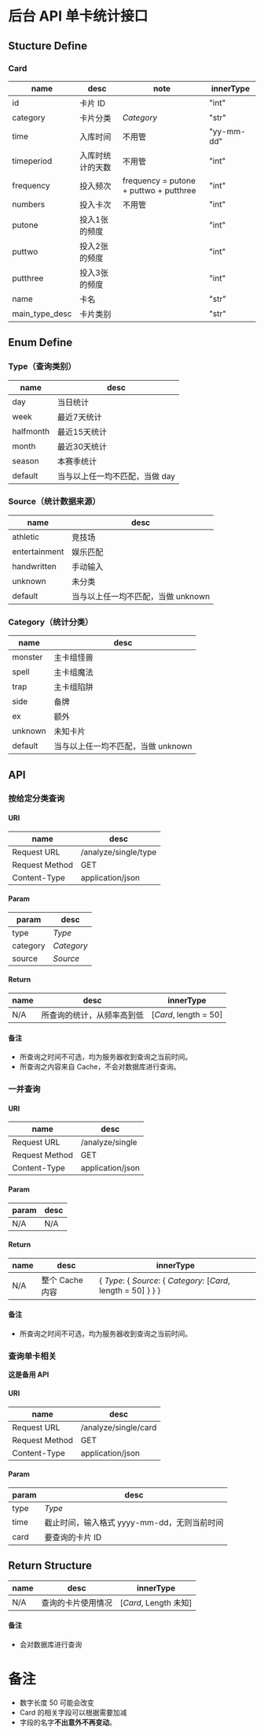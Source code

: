 # 后台 API 单卡统计接口

## Stucture Define
### Card
name | desc | note | innerType
---|---|---|---
id | 卡片 ID ||"int"
category | 卡片分类 | *Category* | "str"
time | 入库时间 | 不用管 | "yy-mm-dd"
timeperiod | 入库时统计的天数 | 不用管 | "int"
frequency | 投入频次 | frequency = putone + puttwo + putthree | "int"
numbers | 投入卡次 | 不用管 | "int"
putone | 投入1张的频度 | | "int"
puttwo | 投入2张的频度 | | "int"
putthree | 投入3张的频度 | | "int"
name | 卡名 | | "str"
main_type_desc | 卡片类别 | | "str"

## Enum Define
### Type（查询类别）
name | desc
---|---
day | 当日统计
week | 最近7天统计
halfmonth | 最近15天统计
month | 最近30天统计
season | 本赛季统计
default | 当与以上任一均不匹配，当做 day

### Source（统计数据来源）
name | desc
---|---
athletic | 竞技场
entertainment | 娱乐匹配
handwritten | 手动输入
unknown | 未分类
default | 当与以上任一均不匹配，当做 unknown

### Category（统计分类）
name | desc
---|---
monster | 主卡组怪兽
spell | 主卡组魔法
trap | 主卡组陷阱
side | 备牌
ex | 额外
unknown | 未知卡片
default | 当与以上任一均不匹配，当做 unknown

## API

### 按给定分类查询
#### URI
name | desc
---|---
Request URL | /analyze/single/type
Request Method | GET
Content-Type | application/json 

#### Param
param | desc
---|---
type | *Type*
category | *Category*
source | *Source*

#### Return
name | desc | innerType
---|---|---
N/A|所查询的统计，从频率高到低|[*Card*, length = 50]

#### 备注
+ 所查询之时间不可选，均为服务器收到查询之当前时间。
+ 所查询之内容来自 Cache，不会对数据库进行查询。

### 一并查询
#### URI
name | desc
---|---
Request URL | /analyze/single
Request Method | GET
Content-Type | application/json

#### Param
param | desc
---|---
N/A | N/A

#### Return
name | desc | innerType
--- | --- | ---
N/A | 整个 Cache 内容 | { *Type*: { *Source*: { *Category*: [*Card*, length = 50] } } }

#### 备注
+ 所查询之时间不可选，均为服务器收到查询之当前时间。

### 查询单卡相关
**这是备用 API**
#### URI
name | desc
---|---
Request URL | /analyze/single/card
Request Method | GET
Content-Type | application/json

#### Param
param | desc
---|---
type | *Type*
time | 截止时间，输入格式 yyyy-mm-dd，无则当前时间
card | 要查询的卡片 ID

## Return Structure
name | desc | innerType
---|---|---
N/A|查询的卡片使用情况|[*Card*, Length 未知]

#### 备注
+ 会对数据库进行查询

# 备注
+ 数字长度 50 可能会改变
+ Card 的相关字段可以根据需要加减
+ 字段的名字**不出意外不再变动**。